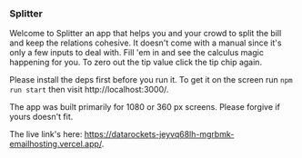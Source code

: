 ### Splitter

Welcome to Splitter an app that helps you and your crowd to split the bill and keep the relations cohesive. It doesn't come with a manual since it's only a few inputs to deal with. Fill 'em in and see the calculus magic happening for you. To zero out the tip value click the tip chip again.

Please install the deps first before you run it. To get it on the screen run `npm run start` then visit http://localhost:3000/.

The app was built primarily for 1080 or 360 px screens. Please forgive if yours doesn't fit.

The live link's here: https://datarockets-jeyvq68lh-mgrbmk-emailhosting.vercel.app/.
